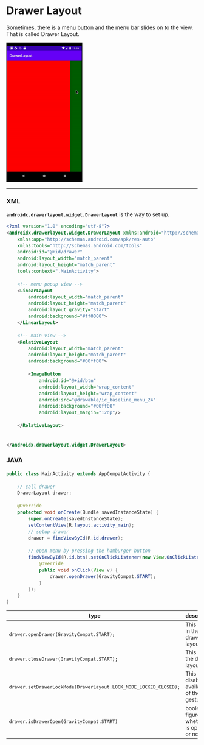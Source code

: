 # Drawer Layout
Sometimes, there is a menu button and the menu bar slides on to the view. That is called Drawer Layout.

<img src="img/gif.gif" width="200">

--- 

### XML
**```androidx.drawerlayout.widget.DrawerLayout```** is the way to set up.

```xml
<?xml version="1.0" encoding="utf-8"?>
<androidx.drawerlayout.widget.DrawerLayout xmlns:android="http://schemas.android.com/apk/res/android"
    xmlns:app="http://schemas.android.com/apk/res-auto"
    xmlns:tools="http://schemas.android.com/tools"
    android:id="@+id/drawer"
    android:layout_width="match_parent"
    android:layout_height="match_parent"
    tools:context=".MainActivity">

    <!-- menu popup view -->
    <LinearLayout
        android:layout_width="match_parent"
        android:layout_height="match_parent"
        android:layout_gravity="start"
        android:background="#ff0000">
    </LinearLayout>

    <!-- main view -->
    <RelativeLayout
        android:layout_width="match_parent"
        android:layout_height="match_parent"
        android:background="#00ff00">

        <ImageButton
            android:id="@+id/btn"
            android:layout_width="wrap_content"
            android:layout_height="wrap_content"
            android:src="@drawable/ic_baseline_menu_24"
            android:background="#00ff00"
            android:layout_margin="12dp"/>

    </RelativeLayout>


</androidx.drawerlayout.widget.DrawerLayout>
```

### JAVA
```JAVA
public class MainActivity extends AppCompatActivity {
    
    // call drawer
    DrawerLayout drawer;

    @Override
    protected void onCreate(Bundle savedInstanceState) {
        super.onCreate(savedInstanceState);
        setContentView(R.layout.activity_main);
        // setup drawer
        drawer = findViewById(R.id.drawer);

        // open menu by pressing the hamburger button
        findViewById(R.id.btn).setOnClickListener(new View.OnClickListener() {
            @Override
            public void onClick(View v) {
                drawer.openDrawer(GravityCompat.START);
            }
        });
    }
}
```

|type|description|
|-|-|
|```drawer.openDrawer(GravityCompat.START);```|This slides in the drawer layout|
|```drawer.closeDrawer(GravityCompat.START);```|This closes the drawer layout|
|```drawer.setDrawerLockMode(DrawerLayout.LOCK_MODE_LOCKED_CLOSED);```|This will disable availability of the slide gesture.|
|```drawer.isDrawerOpen(GravityCompat.START)```|boolean to figure whether it is opened or not|
